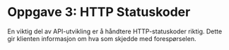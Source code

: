 # Oppgave 3: HTTP Statuskoder

En viktig del av API-utvikling er å håndtere HTTP-statuskoder riktig. Dette gir klienten informasjon om hva som skjedde
med
forespørselen. 

